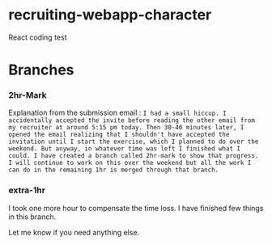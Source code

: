# recruiting-webapp-character
React coding test

# Branches
 ### 2hr-Mark
 Explanation from the submission email : 
```I had a small hiccup. I accidentally accepted the invite before reading the other email from my recruiter at around 5:15 pm today. Then 30-40 minutes later, I opened the email realizing that I shouldn't have accepted the invitation until I start the exercise, which I planned to do over the weekend. But anyway, in whatever time was left I finished what I could. I have created a branch called 2hr-mark to show that progress. I will continue to work on this over the weekend but all the work I can do in the remaining 1hr is merged through that branch.```

### extra-1hr
  I took one more hour to compensate the time loss. I have finished few things in this branch.


Let me know if you need anything else.
